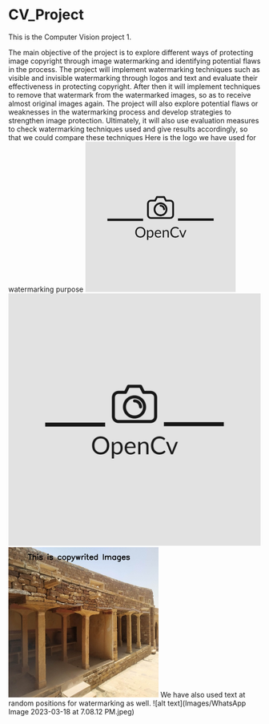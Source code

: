 # CV_Project
This is the Computer Vision project 1.

The main objective of the project is to explore different ways of protecting image copyright through image watermarking and identifying potential flaws in the process.
The project will implement watermarking techniques such as visible and invisible watermarking through logos and text and evaluate their effectiveness in protecting copyright.
After then it will implement techniques to remove that watermark from the watermarked images, so as to receive almost original images again. The project will also explore potential flaws or weaknesses in the watermarking process and develop strategies to strengthen image protection. Ultimately, it will also use evaluation measures to check watermarking techniques used and give results accordingly, so that we could compare these techniques
Here is the logo we have used for watermarking purpose
<img src="Images/3.jpeg" alt="image_description" width="300"/>
![alt text](Images/3.jpeg)
<img src="Images/WhatsApp Image 2023-03-18 at 7.08.12 PM.jpeg" alt="image_description" width="300"/>
We have also used text at random positions for watermarking as well.
![alt text](Images/WhatsApp Image 2023-03-18 at 7.08.12 PM.jpeg)
